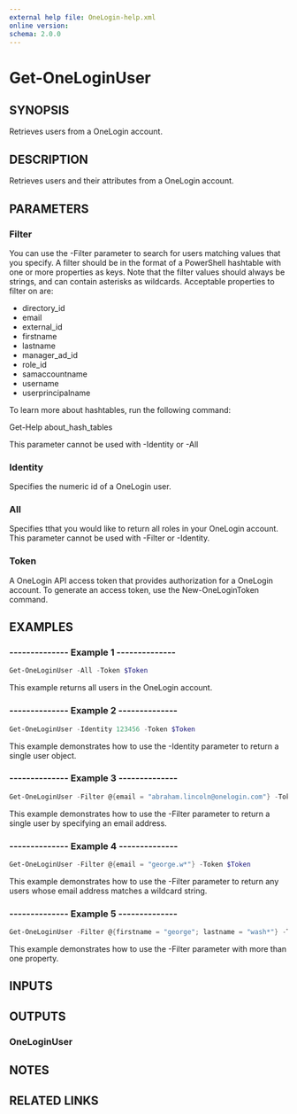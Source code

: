 ```yaml
---
external help file: OneLogin-help.xml
online version: 
schema: 2.0.0
---
```


# Get-OneLoginUser

## SYNOPSIS
Retrieves users from a OneLogin account.

## DESCRIPTION
Retrieves users and their attributes from a OneLogin account.

## PARAMETERS
### Filter
You can use the -Filter parameter to search for users matching values that you specify. A filter should be in the format of a PowerShell hashtable with one or more properties as keys. Note that the filter values should always be strings, and can contain asterisks as wildcards. Acceptable properties to filter on are:

- directory_id
- email
- external_id
- firstname
- lastname
- manager_ad_id
- role_id
- samaccountname
- username
- userprincipalname

To learn more about hashtables, run the following command:

Get-Help about_hash_tables

This parameter cannot be used with -Identity or -All


### Identity
Specifies the numeric id of a OneLogin user.


### All
Specifies tthat you would like to return all roles in your OneLogin account. This parameter cannot be used with -Filter or -Identity.


### Token
A OneLogin API access token that provides authorization for a OneLogin account. To generate an access token, use the New-OneLoginToken command.


## EXAMPLES
### --------------  Example 1  --------------

```powershell
Get-OneLoginUser -All -Token $Token
```

This example returns all users in the OneLogin account.


### --------------  Example 2  --------------

```powershell
Get-OneLoginUser -Identity 123456 -Token $Token
```

This example demonstrates how to use the -Identity parameter to return a single user object.


### --------------  Example 3  --------------

```powershell
Get-OneLoginUser -Filter @{email = "abraham.lincoln@onelogin.com"} -Token $Token
```

This example demonstrates how to use the -Filter parameter to return a single user by specifying an email address.


### --------------  Example 4  --------------

```powershell
Get-OneLoginUser -Filter @{email = "george.w*"} -Token $Token
```

This example demonstrates how to use the -Filter parameter to return any users whose email address matches a wildcard string.


### --------------  Example 5  --------------

```powershell
Get-OneLoginUser -Filter @{firstname = "george"; lastname = "wash*"} -Token $Token
```

This example demonstrates how to use the -Filter parameter with more than one property.

## INPUTS

## OUTPUTS
### OneLoginUser

## NOTES

## RELATED LINKS
